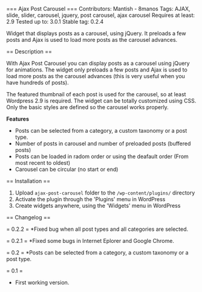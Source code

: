 === Ajax Post Carousel ===
Contributors: Mantish - 8manos
Tags: AJAX, slide, slider, carousel, jquery, post carousel, ajax carousel
Requires at least: 2.9
Tested up to: 3.0.1
Stable tag: 0.2.4

Widget that displays posts as a carousel, using jQuery. It preloads a few posts and Ajax is used to load more posts as the carousel advances.

== Description ==

With Ajax Post Carousel you can display posts as a carousel using jQuery for animations. The widget only preloads a few posts and Ajax is used to load more posts as the carousel advances (this is very useful when you have hundreds of posts).

The featured thumbnail of each post is used for the carousel, so at least Wordpress 2.9 is required. The widget can be totally customized using CSS. Only the basic styles are defined so the carousel works properly.

**Features**
* Posts can be selected from a category, a custom taxonomy or a post type.
* Number of posts in carousel and number of preloaded posts (buffered posts)
* Posts can be loaded in radom order or using the deafault order (From most recent to oldest)
* Carousel can be circular (no start or end)

== Installation ==

1. Upload `ajax-post-carousel` folder to the `/wp-content/plugins/` directory
2. Activate the plugin through the 'Plugins' menu in WordPress
3. Create widgets anywhere, using the 'Widgets' menu in WordPress

== Changelog ==

= 0.2.2 =
*Fixed bug when all post types and all categories are selected.

= 0.2.1 =
*Fixed some bugs in Internet Eplorer and Google Chrome.

= 0.2 =
*Posts can be selected from a category, a custom taxonomy or a post type.

= 0.1 =
* First working version.
